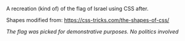 A recreation (kind of) of the flag of Israel using CSS after.

Shapes modified from: https://css-tricks.com/the-shapes-of-css/

*The flag was picked for demonstrative purposes. No politics involved*
